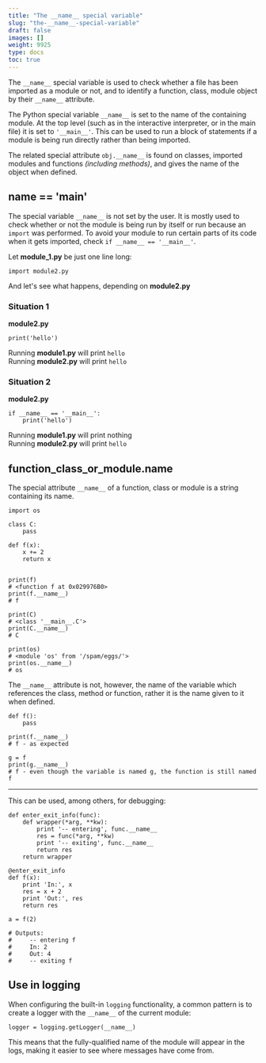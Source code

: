 ```yaml
---
title: "The __name__ special variable"
slug: "the-__name__-special-variable"
draft: false
images: []
weight: 9925
type: docs
toc: true
---
```


The `__name__` special variable is used to check whether a file has been imported as a module or not, and to identify a function, class, module object by their `__name__` attribute.

The Python special variable `__name__` is set to the name of the containing module. At the top level (such as in the interactive interpreter, or in the main file) it is set to `'__main__'`. This can be used to run a block of statements if a module is being run directly rather than being imported.

The related special attribute `obj.__name__` is found on classes, imported modules and  functions *(including methods)*, and gives the name of the object when defined.



## __name__ == '__main__'
The special variable `__name__` is not set by the user. It is mostly used to check whether or not the module is being run by itself or run because an `import` was performed. To avoid your module to run certain parts of its code when it gets imported, check `if __name__ == '__main__'`.

Let **module_1.py** be just one line long:

    import module2.py

And let's see what happens, depending on **module2.py**

### Situation 1

**module2.py**

    print('hello')

Running **module1.py** will print `hello`\
Running **module2.py** will print `hello`

### Situation 2

**module2.py**

    if __name__ == '__main__':
        print('hello')

Running **module1.py** will print nothing\
Running **module2.py** will print `hello`


## function_class_or_module.__name__
The special attribute `__name__` of a function, class or module is a string containing its name.

    import os

    class C:
        pass

    def f(x):
        x += 2
        return x
    

    print(f)
    # <function f at 0x029976B0>
    print(f.__name__)
    # f

    print(C)
    # <class '__main__.C'>
    print(C.__name__)
    # C
    
    print(os)
    # <module 'os' from '/spam/eggs/'>
    print(os.__name__)
    # os

The `__name__` attribute is not, however, the name of the variable which references the class, method or function, rather it is the name given to it when defined.

    def f():
        pass
    
    print(f.__name__)
    # f - as expected
    
    g = f
    print(g.__name__)
    # f - even though the variable is named g, the function is still named f

****

This can be used, among others, for debugging:

    def enter_exit_info(func):
        def wrapper(*arg, **kw):
            print '-- entering', func.__name__
            res = func(*arg, **kw)
            print '-- exiting', func.__name__
            return res
        return wrapper
    
    @enter_exit_info
    def f(x):
        print 'In:', x
        res = x + 2
        print 'Out:', res
        return res
    
    a = f(2)

    # Outputs:
    #     -- entering f
    #     In: 2
    #     Out: 4
    #     -- exiting f




## Use in logging
When configuring the built-in `logging` functionality, a common pattern is to create a logger with the `__name__` of the current module:

    logger = logging.getLogger(__name__)

This means that the fully-qualified name of the module will appear in the logs, making it easier to see where messages have come from.


